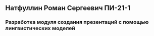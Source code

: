 ## Натфуллин Роман Сергеевич ПИ-21-1
### Разработка модуля создания презентаций с помощью лингвистических моделей